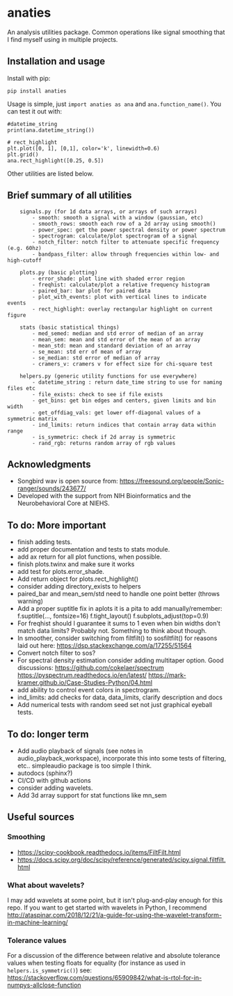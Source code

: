 # anaties
An analysis utilities package. Common operations like signal smoothing that I find myself using in multiple projects.


## Installation and usage
Install with pip:

    pip install anaties

Usage is simple, just `import anaties as ana` and `ana.function_name()`. You can test it out with:

    #datetime_string
    print(ana.datetime_string())

    # rect_highlight
    plt.plot([0, 1], [0,1], color='k', linewidth=0.6)
    plt.grid()
    ana.rect_highlight([0.25, 0.5])

Other utilities are listed below.

## Brief summary of all utilities  

        signals.py (for 1d data arrays, or arrays of such arrays)
            - smooth: smooth a signal with a window (gaussian, etc)
            - smooth_rows: smooth each row of a 2d array using smooth()
            - power_spec: get the power spectral density or power spectrum
            - spectrogram: calculate/plot spectrogram of a signal
            - notch_filter: notch filter to attenuate specific frequency (e.g. 60hz)
            - bandpass_filter: allow through frequencies within low- and high-cutoff

        plots.py (basic plotting)
            - error_shade: plot line with shaded error region
            - freqhist: calculate/plot a relative frequency histogram
            - paired_bar: bar plot for paired data
            - plot_with_events: plot with vertical lines to indicate events
            - rect_highlight: overlay rectangular highlight on current figure

        stats (basic statistical things)
            - med_semed: median and std error of median of an array
            - mean_sem: mean and std error of the mean of an array
            - mean_std: mean and standard deviation of an array
            - se_mean: std err of mean of array
            - se_median: std error of median of array
            - cramers_v: cramers v for effect size for chi-square test

        helpers.py (generic utility functions for use everywhere)
            - datetime_string : return date_time string to use for naming files etc
            - file_exists: check to see if file exists
            - get_bins: get bin edges and centers, given limits and bin width
            - get_offdiag_vals: get lower off-diagonal values of a symmetric matrix
            - ind_limits: return indices that contain array data within range
            - is_symmetric: check if 2d array is symmetric
            - rand_rgb: returns random array of rgb values

## Acknowledgments
- Songbird wav is open source from: https://freesound.org/people/Sonic-ranger/sounds/243677/
- Developed with the support from NIH Bioinformatics and the Neurobehavioral Core at NIEHS.

## To do: More important
- finish adding tests.
- add proper documentation and tests to stats module.
- add ax return for all plot functions, when possible.
- finish plots.twinx and make sure it works
- add test for plots.error_shade.
- Add return object for plots.rect_highlight()
- consider adding directory_exists to helpers
- paired_bar and mean_sem/std need to handle one point better (throws warning)
- Add a proper suptitle fix in aplots it is a pita to add manually/remember:
      f.suptitle(..., fontsize=16)
      f.tight_layout()
      f.subplots_adjust(top=0.9)
- For freqhist should I guarantee it sums to 1 even when bin widths don't match data limits? Probably not. Something to think about though.
- In smoother, consider switching from filtfilt() to sosfiltfilt() for reasons laid out here: https://dsp.stackexchange.com/a/17255/51564
- Convert notch filter to sos?
- For spectral density estimation consider adding multitaper option. Good discussions:
https://github.com/cokelaer/spectrum
https://pyspectrum.readthedocs.io/en/latest/
https://mark-kramer.github.io/Case-Studies-Python/04.html
- add ability to control event colors in spectrogram.
- ind_limits: add checks for data, data_limits, clarify description and docs
- Add numerical tests with random seed set not just graphical eyeball tests.

## To do: longer term
- Add audio playback of signals (see notes in audio_playback_workspace), incorporate this into some tests of filtering, etc.. simpleaudio package is too simple I think.
- autodocs (sphinx?)
- CI/CD with github actions
- consider adding wavelets.
- Add 3d array support for stat functions like mn_sem

## Useful sources
### Smoothing
- https://scipy-cookbook.readthedocs.io/items/FiltFilt.html
- https://docs.scipy.org/doc/scipy/reference/generated/scipy.signal.filtfilt.html

### What about wavelets?
I may add wavelets at some point, but it isn't plug-and-play enough for this repo. If you want to get started with wavelets in Python, I recommend http://ataspinar.com/2018/12/21/a-guide-for-using-the-wavelet-transform-in-machine-learning/

### Tolerance values
For a discussion of the difference between relative and absolute tolerance values when testing floats for equality (for instance as used in `helpers.is_symmetric()`) see:
 https://stackoverflow.com/questions/65909842/what-is-rtol-for-in-numpys-allclose-function
